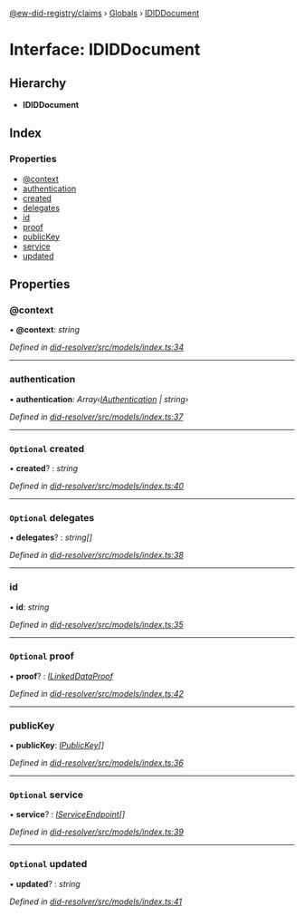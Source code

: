 [@ew-did-registry/claims](../README.md) › [Globals](../globals.md) › [IDIDDocument](ididdocument.md)

# Interface: IDIDDocument

## Hierarchy

* **IDIDDocument**

## Index

### Properties

* [@context](ididdocument.md#@context)
* [authentication](ididdocument.md#authentication)
* [created](ididdocument.md#optional-created)
* [delegates](ididdocument.md#optional-delegates)
* [id](ididdocument.md#id)
* [proof](ididdocument.md#optional-proof)
* [publicKey](ididdocument.md#publickey)
* [service](ididdocument.md#optional-service)
* [updated](ididdocument.md#optional-updated)

## Properties

###  @context

• **@context**: *string*

*Defined in [did-resolver/src/models/index.ts:34](https://github.com/energywebfoundation/ew-did-registry/blob/809ce1c/packages/did-resolver/src/models/index.ts#L34)*

___

###  authentication

• **authentication**: *Array‹[IAuthentication](iauthentication.md) | string›*

*Defined in [did-resolver/src/models/index.ts:37](https://github.com/energywebfoundation/ew-did-registry/blob/809ce1c/packages/did-resolver/src/models/index.ts#L37)*

___

### `Optional` created

• **created**? : *string*

*Defined in [did-resolver/src/models/index.ts:40](https://github.com/energywebfoundation/ew-did-registry/blob/809ce1c/packages/did-resolver/src/models/index.ts#L40)*

___

### `Optional` delegates

• **delegates**? : *string[]*

*Defined in [did-resolver/src/models/index.ts:38](https://github.com/energywebfoundation/ew-did-registry/blob/809ce1c/packages/did-resolver/src/models/index.ts#L38)*

___

###  id

• **id**: *string*

*Defined in [did-resolver/src/models/index.ts:35](https://github.com/energywebfoundation/ew-did-registry/blob/809ce1c/packages/did-resolver/src/models/index.ts#L35)*

___

### `Optional` proof

• **proof**? : *[ILinkedDataProof](ilinkeddataproof.md)*

*Defined in [did-resolver/src/models/index.ts:42](https://github.com/energywebfoundation/ew-did-registry/blob/809ce1c/packages/did-resolver/src/models/index.ts#L42)*

___

###  publicKey

• **publicKey**: *[IPublicKey](ipublickey.md)[]*

*Defined in [did-resolver/src/models/index.ts:36](https://github.com/energywebfoundation/ew-did-registry/blob/809ce1c/packages/did-resolver/src/models/index.ts#L36)*

___

### `Optional` service

• **service**? : *[IServiceEndpoint](iserviceendpoint.md)[]*

*Defined in [did-resolver/src/models/index.ts:39](https://github.com/energywebfoundation/ew-did-registry/blob/809ce1c/packages/did-resolver/src/models/index.ts#L39)*

___

### `Optional` updated

• **updated**? : *string*

*Defined in [did-resolver/src/models/index.ts:41](https://github.com/energywebfoundation/ew-did-registry/blob/809ce1c/packages/did-resolver/src/models/index.ts#L41)*
